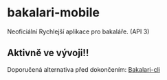 # bakalari-mobile
Neoficiální Rychlejší aplikace pro bakaláře. (API 3)

## Aktivně ve vývoji!!

Doporučená alternativa před dokončením: [Bakalari-cli](https://github.com/rpsloup/bakalari-cli)
